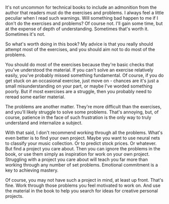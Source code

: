 It's not uncommon for technical books to include an admonition from the author that readers must do the exercises and problems. I always feel a little peculiar when I read such warnings. Will something bad happen to me if I don't do the exercises and problems? Of course not. I'll gain some time, but at the expense of depth of understanding. Sometimes that's worth it. Sometimes it's not.

So what's worth doing in this book? My advice is that you really should attempt most of the exercises, and you should aim not to do most of the problems.

You should do most of the exercises because they're basic checks that you've understood the material. If you can't solve an exercise relatively easily, you've probably missed something fundamental. Of course, if you do get stuck on an occasional exercise, just move on - chances are it's just a small misunderstanding on your part, or maybe I've worded something poorly. But if most exercises are a struggle, then you probably need to reread some earlier material.

The problems are another matter. They're more difficult than the exercises, and you'll likely struggle to solve some problems. That's annoying, but, of course, patience in the face of such frustration is the only way to truly understand and internalize a subject.

With that said, I don't recommend working through all the problems. What's even better is to find your own project. Maybe you want to use neural nets to classify your music collection. Or to predict stock prices. Or whatever. But find a project you care about. Then you can ignore the problems in the book, or use them simply as inspiration for work on your own project. Struggling with a project you care about will teach you far more than working through any number of set problems. Emotional commitment is a key to achieving mastery.

Of course, you may not have such a project in mind, at least up front. That's fine. Work through those problems you feel motivated to work on. And use the material in the book to help you search for ideas for creative personal projects.
